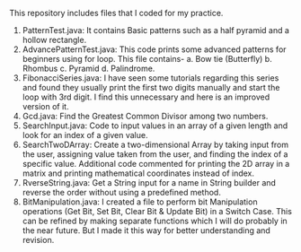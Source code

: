 This repository includes files that I coded for my practice.

1. PatternTest.java: It contains Basic patterns such as a half pyramid and a hollow rectangle.
2. AdvancePatternTest.java: This code prints some advanced patterns for beginners using for loop. This file contains- a. Bow tie (Butterfly) b. Rhombus c. Pyramid d. Palindrome.
3. FibonacciSeries.java: I have seen some tutorials regarding this series and found they usually print the first two digits manually and start the loop with 3rd digit. I find this unnecessary and here is an improved version of it.
4. Gcd.java: Find the Greatest Common Divisor among two numbers.
5. SearchInput.java: Code to input values in an array of a given length and look for an index of a given value.
6. SearchTwoDArray: Create a two-dimensional Array by taking input from the user, assigning value taken from the user, and finding the index of a specific value. Additional code commented for printing the 2D array in a matrix and printing mathematical coordinates instead of index. 
7. RverseString.java: Get a String input for a name in String builder and reverse the order without using a predefined method. 
8. BitManipulation.java: I created a file to perform bit Manipulation operations (Get Bit, Set Bit, Clear Bit & Update Bit) in a Switch Case. This can be refined by making separate functions which I will do probably in the near future. But I made it this way for better understanding and revision.
